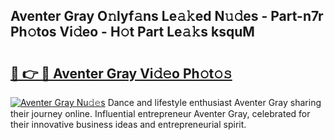 ## Aventer Gray O𝚗lyf𝚊ns Le𝚊𝚔ed N𝚞𝚍es - Part-n7r Ph𝚘tos Vi𝚍eo - H𝚘t Part Le𝚊𝚔s ksquM

# <h2><a href="http://hf650cu.feru.top/?c=Aventer+Gray">🔗 👉 🔴 Aventer Gray Vi𝚍𝚎o Ph𝚘t𝚘𝚜</a></h2>

[![Aventer Gray Nu𝚍𝚎s](https://i.imgur.com/0TWrTi3.gif)](http://hf650cu.feru.top/?c=Aventer+Gray)
Dance and lifestyle enthusiast Aventer Gray sharing their journey online. Influential entrepreneur Aventer Gray, celebrated for their innovative business ideas and entrepreneurial spirit. 
